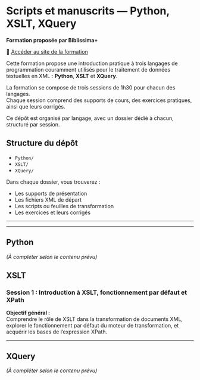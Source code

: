 # Scripts et manuscrits — Python, XSLT, XQuery  
**Formation proposée par Biblissima+**

🔗 [Accéder au site de la formation](https://scriptsmss.sciencesconf.org)

Cette formation propose une introduction pratique à trois langages de programmation couramment utilisés pour le traitement de données textuelles en XML : **Python**, **XSLT** et **XQuery**.

La formation se compose de trois sessions de 1h30 pour chacun des langages.  
Chaque session comprend des supports de cours, des exercices pratiques, ainsi que leurs corrigés.

Ce dépôt est organisé par langage, avec un dossier dédié à chacun, structuré par session.

##  Structure du dépôt

- `Python/`  
- `XSLT/`  
- `XQuery/`  

Dans chaque dossier, vous trouverez  :
- Les supports de présentation  
- Les fichiers XML de départ  
- Les scripts ou feuilles de transformation  
- Les exercices et leurs corrigés

---
---

##  Python  
*(À compléter selon le contenu prévu)*

## XSLT

### Session 1 : Introduction à XSLT, fonctionnement par défaut et XPath  
**Objectif général :**  
Comprendre le rôle de XSLT dans la transformation de documents XML, explorer le fonctionnement par défaut du moteur de transformation, et acquérir les bases de l’expression XPath.

---

##  XQuery  
*(À compléter selon le contenu prévu)*
